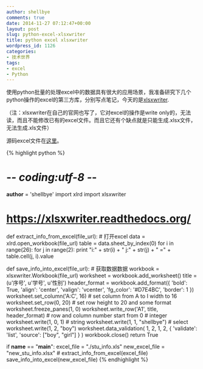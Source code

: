 ```yaml
---
author: shellbye
comments: true
date: 2014-11-27 07:12:47+00:00
layout: post
slug: python-excel-xlsxwriter
title: python excel xlsxwriter
wordpress_id: 1126
categories:
- 技术世界
tags:
- excel
- Python
---
```


使用python批量的处理excel中的数据具有很大的应用场景，我准备研究下几个python操作的excel的第三方库，分别写点笔记，今天的是[xlsxwriter](https://xlsxwriter.readthedocs.org).

（注：xlsxwriter在自己的官网也写了，它对excel的操作是write only的，无法读，而且不能修改已有的excel文件。而且它还有个缺点就是只能生成.xlsx文件，无法生成.xls文件）

源码excel文件在[这里](https://github.com/Shellbye/Core_Python_Programming/tree/master/excel)。


{% highlight python %}
# -*- coding:utf-8 -*-
__author__ = 'shellbye'
import xlrd
import xlsxwriter
# https://xlsxwriter.readthedocs.org/


def extract_info_from_excel(file_url):
    # 打开excel
    data = xlrd.open_workbook(file_url)
    table = data.sheet_by_index(0)
    for i in range(26):
        for j in range(2):
            print "i:" + str(i) + " j:" + str(j) + " =" + table.cell(j, i).value


def save_info_into_excel(file_url):
    # 获取数据数据
    workbook = xlsxwriter.Workbook(file_url)
    worksheet = workbook.add_worksheet()
    title = (u'序号', u'学号', u'性别')
    header_format = workbook.add_format({
        'bold': True,
        'align': 'center',
        'valign': 'vcenter',
        'fg_color': '#D7E4BC',
        'border': 1
    })
    worksheet.set_column('A:C', 16)  # set column from A to I width to 16
    worksheet.set_row(0, 20)  # set row height to 20 and some format
    worksheet.freeze_panes(1, 0)
    worksheet.write_row('A1', title, header_format)
    # row and column number start from 0
    # integer
    worksheet.write(1, 0, 1)
    # string
    worksheet.write(1, 1, "shellbye")
    # select
    worksheet.write(1, 2, "boy")
    worksheet.data_validation(
        1, 2, 1, 2,
        {
            'validate': 'list',
            'source': ["boy", "girl"]
        }
    )
    workbook.close()
    return True


if __name__ == "__main__":
    excel_file = "./stu_info.xls"
    new_excel_file = "new_stu_info.xlsx"
    # extract_info_from_excel(excel_file)
    save_info_into_excel(new_excel_file)
{% endhighlight %}

